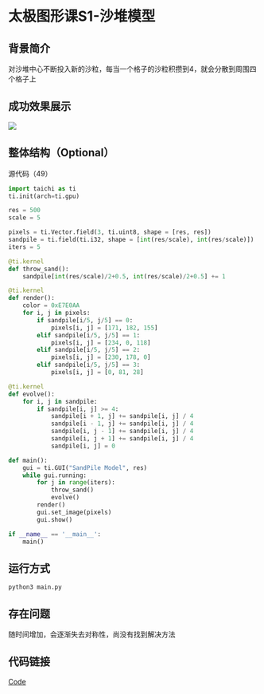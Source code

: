 # 太极图形课S1-沙堆模型
## 背景简介
对沙堆中心不断投入新的沙粒，每当一个格子的沙粒积攒到4，就会分散到周围四个格子上

## 成功效果展示
![](./data/沙堆模型1.gif)
## 整体结构（Optional）
源代码（49）

```python
import taichi as ti
ti.init(arch=ti.gpu)

res = 500
scale = 5

pixels = ti.Vector.field(3, ti.uint8, shape = [res, res])
sandpile = ti.field(ti.i32, shape = [int(res/scale), int(res/scale)])
iters = 5

@ti.kernel
def throw_sand():
    sandpile[int(res/scale)/2+0.5, int(res/scale)/2+0.5] += 1

@ti.kernel
def render():
    color = 0xE7E0AA
    for i, j in pixels:
        if sandpile[i/5, j/5] == 0:
            pixels[i, j] = [171, 182, 155]
        elif sandpile[i/5, j/5] == 1:
            pixels[i, j] = [234, 0, 118]
        elif sandpile[i/5, j/5] == 2:
            pixels[i, j] = [230, 178, 0]
        elif sandpile[i/5, j/5] == 3:
            pixels[i, j] = [0, 81, 28]

@ti.kernel
def evolve():
    for i, j in sandpile:
        if sandpile[i, j] >= 4:
            sandpile[i + 1, j] += sandpile[i, j] / 4
            sandpile[i - 1, j] += sandpile[i, j] / 4
            sandpile[i, j - 1] += sandpile[i, j] / 4
            sandpile[i, j + 1] += sandpile[i, j] / 4
            sandpile[i, j] = 0

def main():
    gui = ti.GUI("SandPile Model", res)
    while gui.running:
        for j in range(iters):
            throw_sand()
            evolve()
        render()
        gui.set_image(pixels)
        gui.show()

if __name__ == '__main__':
    main()
```

## 运行方式
`python3 main.py`

## 存在问题

随时间增加，会逐渐失去对称性，尚没有找到解决方法

## 代码链接

[Code](https://github.com/darkwuta/2021_taichi_course_homework)

